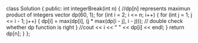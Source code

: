 

class Solution {
public:
    int integerBreak(int n) {
        //dp[n] represents maximun product of integers
        vector<int> dp(60, 1);
        for (int i = 2; i <= n; i++) {
            for (int j = 1; j <= i - 1; j++) {
                dp[i] = max(dp[i], (j * max(dp[i - j], i - j)));        // double check whether dp function is right
            }
            //cout << i << " " << dp[i] << endl;
        }
        return dp[n];
    }
};
